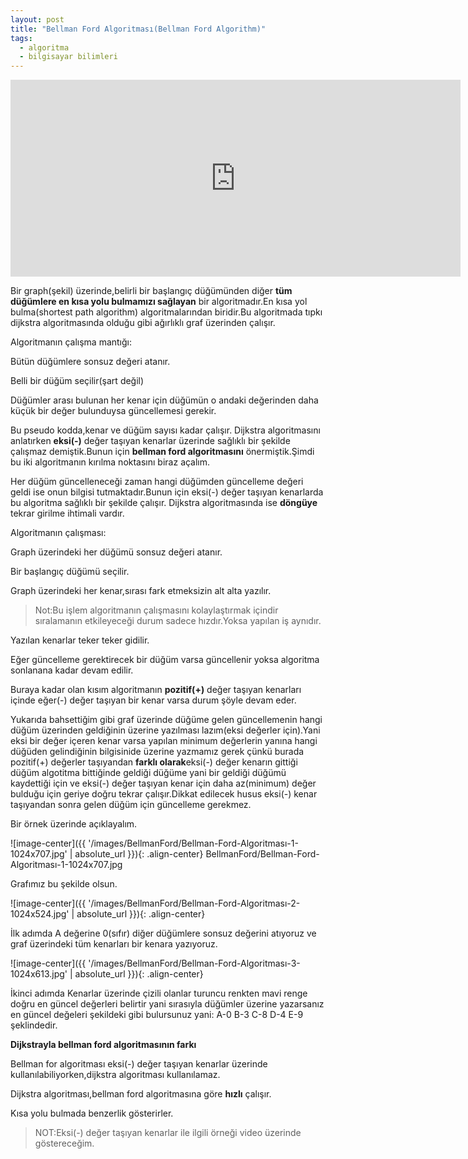 ```yaml
---
layout: post
title: "Bellman Ford Algoritması(Bellman Ford Algorithm)"
tags:
  - algoritma
  - bilgisayar bilimleri
---
```


<center>
<iframe width="720" height="315" src="https://www.youtube.com/embed/b-671rfMO-Q" frameborder="0" allowfullscreen></iframe>
</center>

Bir graph(şekil) üzerinde,belirli bir başlangıç düğümünden diğer **tüm düğümlere en kısa yolu bulmamızı sağlayan** bir algoritmadır.En kısa yol bulma(shortest path algorithm) algoritmalarından biridir.Bu algoritmada tıpkı dijkstra algoritmasında olduğu gibi ağırlıklı graf üzerinden çalışır.


Algoritmanın çalışma mantığı:

Bütün düğümlere sonsuz değeri atanır.

Belli bir düğüm seçilir(şart değil)

Düğümler arası bulunan her kenar için düğümün o andaki değerinden daha küçük bir değer bulunduysa güncellemesi gerekir.

Bu pseudo kodda,kenar ve düğüm sayısı kadar çalışır.
Dijkstra algoritmasını anlatırken **eksi(-)** değer taşıyan kenarlar üzerinde sağlıklı bir şekilde çalışmaz demiştik.Bunun için **bellman ford algoritmasını** önermiştik.Şimdi bu iki algoritmanın kırılma noktasını biraz açalım.

Her düğüm güncelleneceği zaman hangi düğümden güncelleme değeri geldi ise onun bilgisi tutmaktadır.Bunun için eksi(-) değer taşıyan kenarlarda bu algoritma sağlıklı bir şekilde çalışır.
Dijkstra algoritmasında ise **döngüye** tekrar girilme ihtimali vardır.

Algoritmanın çalışması:

Graph üzerindeki her düğümü sonsuz değeri atanır.

Bir başlangıç düğümü seçilir.

Graph üzerindeki her kenar,sırası fark etmeksizin alt alta yazılır.

> Not:Bu işlem algoritmanın çalışmasını kolaylaştırmak içindir sıralamanın etkileyeceği durum sadece hızdır.Yoksa yapılan iş aynıdır.

Yazılan kenarlar teker teker gidilir.

Eğer güncelleme gerektirecek bir düğüm varsa güncellenir yoksa algoritma sonlanana kadar devam edilir.

Buraya kadar olan kısım algoritmanın **pozitif(+)** değer taşıyan kenarları içinde eğer(-) değer taşıyan bir kenar varsa durum şöyle devam eder.

Yukarıda bahsettiğim gibi graf üzerinde düğüme gelen güncellemenin hangi düğüm üzerinden geldiğinin üzerine yazılması lazım(eksi değerler için).Yani eksi bir değer içeren kenar varsa yapılan minimum değerlerin yanına hangi düğüden gelindiğinin bilgisinide üzerine yazmamız gerek çünkü burada pozitif(+) değerler taşıyandan **farklı olarak**eksi(-) değer kenarın gittiği düğüm algotitma bittiğinde geldiği düğüme yani bir geldiği düğümü kaydettiği için ve eksi(-) değer taşıyan kenar için daha az(minimum) değer bulduğu için geriye doğru tekrar çalışır.Dikkat edilecek husus eksi(-) kenar taşıyandan sonra gelen düğüm için güncelleme gerekmez.

Bir örnek üzerinde açıklayalım.

![image-center]({{ '/images/BellmanFord/Bellman-Ford-Algoritması-1-1024x707.jpg' | absolute_url }}){: .align-center}
BellmanFord/Bellman-Ford-Algoritması-1-1024x707.jpg

Grafımız bu şekilde olsun.

![image-center]({{ '/images/BellmanFord/Bellman-Ford-Algoritması-2-1024x524.jpg' | absolute_url }}){: .align-center}

İlk adımda A değerine 0(sıfır) diğer düğümlere sonsuz değerini atıyoruz ve graf üzerindeki tüm kenarları bir kenara yazıyoruz.

![image-center]({{ '/images/BellmanFord/Bellman-Ford-Algoritması-3-1024x613.jpg' | absolute_url }}){: .align-center}

İkinci adımda Kenarlar üzerinde çizili olanlar turuncu renkten mavi renge doğru en güncel değerleri belirtir yani sırasıyla düğümler üzerine yazarsanız en güncel değeleri şekildeki gibi bulursunuz yani:
A-0
B-3
C-8
D-4
E-9
şeklindedir.

**Dijkstrayla bellman ford algoritmasının farkı**

Bellman for algoritması eksi(-) değer taşıyan kenarlar üzerinde kullanılabiliyorken,dijkstra algoritması kullanılamaz.

Dijkstra algoritması,bellman ford algoritmasına göre **hızlı** çalışır.

Kısa yolu bulmada benzerlik gösterirler.

> NOT:Eksi(-) değer taşıyan kenarlar ile ilgili örneği video üzerinde göstereceğim.